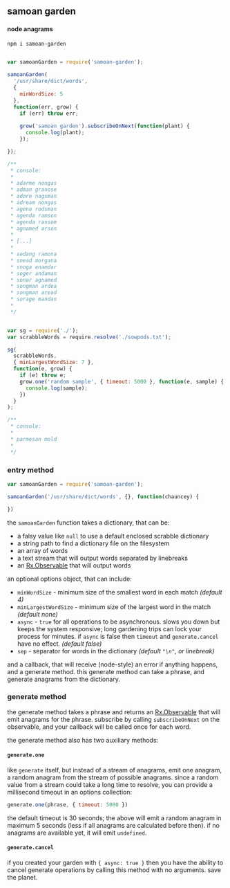 ## samoan garden
#### node anagrams

```sh
npm i samoan-garden
```

```js

var samoanGarden = require('samoan-garden');

samoanGarden(
  '/usr/share/dict/words', 
  {
    minWordSize: 5
  }, 
  function(err, grow) {
    if (err) throw err;
  
    grow('samoan garden').subscribeOnNext(function(plant) {
      console.log(plant);
    });

});

/**
 * console:
 *
 * adarme nongas
 * adman granose
 * adore nagsman
 * adream nongas
 * agena rodsman
 * agenda ramson
 * agenda ransom
 * agnamed arson
 *
 * [...]
 *
 * sedang ramona
 * snead morgana
 * snoga enamdar
 * soger andaman
 * sonar agnamed
 * songman ardea
 * songman aread
 * sorage mandan
 *
 */
```

```js

var sg = require('./');
var scrabbleWords = require.resolve('./sowpods.txt');

sg(
  scrabbleWords, 
  { minLargestWordSize: 7 }, 
  function(e, grow) {
    if (e) throw e;
    grow.one('random sample', { timeout: 5000 }, function(e, sample) {
      console.log(sample);
    })
  }
);

/**
 * console:
 *
 * parmesan mold
 *
 */

```

### entry method

```js
var samoanGarden = require('samoan-garden');

samoanGarden('/usr/share/dict/words', {}, function(chauncey) {

})
```

the `samoanGarden` function takes a dictionary, that can be:

 - a falsy value like `null` to use a default enclosed scrabble dictionary
 - a string path to find a dictionary file on the filesystem
 - an array of words
 - a text stream that will output words separated by linebreaks
 - an [Rx.Observable][1] that will output words

an optional options object, that can include:

 - `minWordSize` - minimum size of the smallest word in each match *(default 4)*
 - `minLargestWordSize` - minimum size of the largest word in the match *(default none)*
 - `async` - `true` for all operations to be asynchronous. slows you down but keeps the system responsive; long gardening trips can lock your process for minutes. if `async` is false then `timeout` and `generate.cancel` have no effect. *(default false)*
 - `sep` - separator for words in the dictionary *(default `"\n"`, or linebreak)*

and a callback, that will receive (node-style) an error if anything happens, and a generate method. this generate method can take a phrase, and generate anagrams from the dictionary.

### generate method

the generate method takes a phrase and returns an [Rx.Observable][1] that will emit anagrams for the phrase. subscribe by calling `subscribeOnNext` on the observable, and your callback will be called once for each word.

the generate method also has two auxiliary methods:

#### `generate.one`
like `generate` itself, but instead of a stream of anagrams, emit one anagram, a random anagram from the stream of possible anagrams. since a random value from a stream could take a long time to resolve, you can provide a millisecond timeout in an options collection:

```js
generate.one(phrase, { timeout: 5000 })
```

the default timeout is 30 seconds; the above will emit a random anagram in maximum 5 seconds (less if all anagrams are calculated before then). if no anagrams are available yet, it will emit `undefined`.

#### `generate.cancel`
if you created your garden with `{ async: true }` then you have the ability to cancel generate operations by calling this method with no arguments. save the planet.

[1]: https://github.com/Reactive-Extensions/RxJS/tree/master/doc